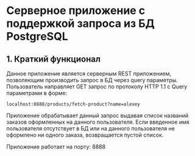 # **Серверное приложение с поддержкой запроса из БД PostgreSQL**

## 1. Краткий функционал
Данное приложение является серверным REST приложением,
позволяющим производить запрос в БД через query параметры. 
Пользователь направляет GET запрос по протоколу HTTP 1.1 с Query параметрами в форме:

    localhost:8888/products/fetch-product?name=alexey

Приложение обрабатывает данный запрос выдавая список названий заказов оформленных на данного пользователя.
Если введенное имя пользователя отсутствует в БД или на данного пользователя не оформлено ни одного заказа, возвращается пустой список.

Приложение работает на порту: 8888